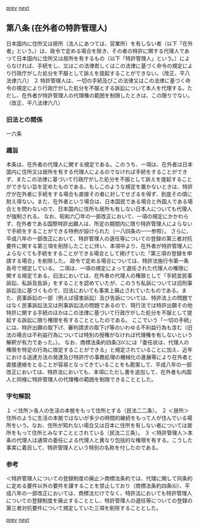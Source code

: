 [prev](/specific\markdowns\特許法\006_Mp-Ch_1-At_7.md)
[next](/specific\markdowns\特許法\008_Mp-Ch_1-At_9.md)
## 第八条 (在外者の特許管理人)
日本国内に住所又は居所（法人にあつては、営業所）を有しない者（以下「在外者」という。）は、政令で定める場合を除き、その者の特許に関する代理人であつて日本国内に住所又は居所を有するもの（以下「特許管理人」という。）によらなければ、手続をし、又はこの法律若しくはこの法律に基づく命令の規定により行政庁がした処分を不服として訴えを提起することができない。（改正、平八法律六八）
２ 特許管理人は、一切の手続及びこの法律又はこの法律に基づく命令の規定により行政庁がした処分を不服とする訴訟について本人を代理する。ただし、在外者が特許管理人の代理権の範囲を制限したときは、この限りでない。（改正、平八法律六八）

### 旧法との関係
一六条

### 趣旨
本条は、在外者の代理人に関する規定である。このうち、一項は、在外者は日本国内に住所又は居所を有する代理人によるのでなければ手続をすることができず、またこの法律に基づいて行政庁がした処分を不服として訴えを提起することができない旨を定めたものである。もしこのような規定を置かないときは、特許庁が在外者に手続をする場合も直接その者に対してせざるを得ず、到底その煩に耐え得ない。また、在外者という場合は、日本国民である場合と外国人である場合とを問わないので、日本国内に住所も居所も有しない日本人についても代理人が強制される。
なお、昭和六〇年の一部改正において、一項の規定にかかわらず、在外者である国際特許出願人は、所定の期間内に限り特許管理人によらないで手続をすることができる特例が設けられた（一八四条の一一参照）。
さらに、平成八年の一部改正において、特許管理人の選任等についての登録の第三者対抗要件に関する第三項を削除したことに伴い、本項中より、在外者が特許管理人によらなくても手続をすることができる場合として掲げていた「第三項の登録を申請する場合」を削除した。
政令で定める場合については、特許法施行令第一条各号で規定している。
二項は、一項の規定によって選任された代理人の権限に関する規定である。旧法においては、在外者の代理人の権限として「手続並民事訴訟、私訴及告訴」をすることを認めていたが、このうち私訴については旧刑事訴訟法に基づくもので、旧法においても事実上廃止されていたものである。また、民事訴訟の一部（例えば侵害訴訟）及び告訴については、特許法上の問題ではなく民事訴訟法又は刑事訴訟法の問題であるので、現行法では特許出願その他特許に関する手続のほかはこの法律に基づいて行政庁がした処分を不服として提起する訴訟に限り権限を有することとしたのである。
ここでいう「一切の手続」には、特許出願の取下げ、審判請求の取下げ等のいわゆる不利益行為も含む（旧法の場合は不利益行為については特別の授権がなければ代理権を有しないという解釈が有力であった。）。
なお、商標法条約四条⑶⒞には「委任状は、代理人の権限を特定の行為に限定することができる」と規定されていることに加え、近年における送達方法の発達及び特許庁の事務処理の機械化の進展等により在外者と直接連絡をとることが容易となってきていることをも勘案して、平成八年の一部改正においては、特許法においても、本項にただし書を追加して、在外者も内国人と同様に特許管理人の代理権の範囲を制限できることとした。

### 字句解説
１ ＜住所＞各人の生活の本拠をもって住所とする（民法二二条）。
２ ＜居所＞住所のように生活の本拠ではないが多少の時間的継続をもって人が住んでいる場所をいう。なお、住所が知れない場合又は日本に住所を有しない者については居所をもって住所とみなすこととされている（民法二三条）。
３ ＜特許管理人＞本条の代理人は通常の委任による代理人と異なり包括的な権限を有する。こうした事実に着目して、特許管理人という特別の名称を付したのである。

### 参考
＜特許管理人についての登録制度の廃止＞商標法条約では、代理に関して同条約に定める要件以外の要件を課することを禁止しており（商標法条約四条⑹）、平成八年の一部改正においては、商標法だけでなく、特許法においても特許管理人についての登録制度を廃止することとし、特許管理人の選任等についての登録の第三者対抗要件について規定していた三項を削除することとした。

[prev](/specific\markdowns\特許法\006_Mp-Ch_1-At_7.md)
[next](/specific\markdowns\特許法\008_Mp-Ch_1-At_9.md)